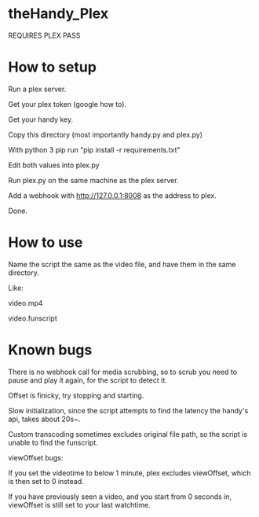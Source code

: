 # theHandy_Plex

REQUIRES PLEX PASS

# How to setup
Run a plex server.

Get your plex token (google how to).

Get your handy key.

Copy this directory (most importantly handy.py and plex.py)

With python 3 pip run "pip install -r requirements.txt"

Edit both values into plex.py

Run plex.py on the same machine as the plex server.

Add a webhook with http://127.0.0.1:8008 as the address to plex.

Done.

# How to use

Name the script the same as the video file, and have them in the same directory.

Like:

video.mp4

video.funscript


# Known bugs
There is no webhook call for media scrubbing, so to scrub you need to pause and play it again, for the script to detect it.

Offset is finicky, try stopping and starting.

Slow initialization, since the script attempts to find the latency the handy's api, takes about 20s~.

Custom transcoding sometimes excludes original file path, so the script is unable to find the funscript.

viewOffset bugs:

If you set the videotime to below 1 minute, plex excludes viewOffset, which is then set to 0 instead.

If you have previously seen a video, and you start from 0 seconds in, viewOffset is still set to your last watchtime.

